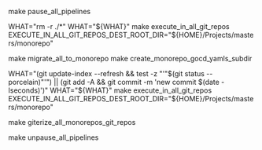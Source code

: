 make pause_all_pipelines

WHAT="rm -r ./*"
WHAT="${WHAT}" make execute_in_all_git_repos EXECUTE_IN_ALL_GIT_REPOS_DEST_ROOT_DIR="${HOME}/Projects/masters/monorepo"

make migrate_all_to_monorepo
make create_monorepo_gocd_yamls_subdir

WHAT="(git update-index --refresh && test -z "'"$(git status --porcelain)"'") || (git add -A && git commit -m 'new commit $(date -Iseconds)')"
WHAT="${WHAT}" make execute_in_all_git_repos EXECUTE_IN_ALL_GIT_REPOS_DEST_ROOT_DIR="${HOME}/Projects/masters/monorepo"

make giterize_all_monorepos_git_repos

make unpause_all_pipelines
